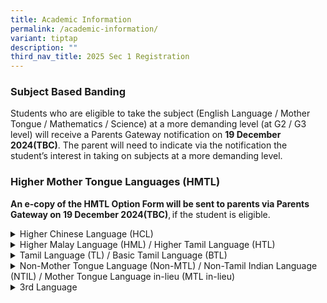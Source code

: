 ```yaml
---
title: Academic Information
permalink: /academic-information/
variant: tiptap
description: ""
third_nav_title: 2025 Sec 1 Registration
---
```

<h3>Subject Based Banding</h3>
<p>Students who are eligible to take the subject (English Language / Mother
Tongue / Mathematics / Science) at a more demanding level (at G2 / G3 level)
will receive a Parents Gateway notification on <strong>19 December 2024(TBC)</strong>.
The parent will need to indicate via the notification the student’s interest
in taking on subjects at a more demanding level.&nbsp;</p>
<h3>Higher Mother Tongue Languages (HMTL)&nbsp;</h3>
<p><strong>An e-copy of the HMTL Option Form will be sent to parents via Parents Gateway on 19 December 2024(TBC)</strong>, if
the student is eligible.&nbsp;</p>
<div data-type="detailGroup" class="isomer-accordion isomer-accordion-white">
<details class="isomer-details">
<summary>Higher Chinese Language (HCL)</summary>
<div data-type="detailsContent" class="isomer-details-content">
<p>Students taking HCL will attend lessons in Fairfield Methodist School
(Secondary) during curriculum time. The school has the flexibility to allow
students who do not meet the criteria to take up HCL. Alternatively, students
will be assessed based on their end-of-year overall Mother Tongue Language
result, performance for other subjects as well as the recommendation by
the Mother Tongue Language teacher.&nbsp;</p>
</div>
</details>
<details class="isomer-details">
<summary>Higher Malay Language (HML) / Higher Tamil Language (HTL)</summary>
<div data-type="detailsContent" class="isomer-details-content">
<p>Students taking HML or HTL will attend lessons at a designated centre
outside of curriculum time.  Students taking <strong>HTL</strong> will attend
lessons at <strong>SSS</strong>, outside of curriculum time. Students can
submit their HML or HTL Option Form to the General Office when they report
to Fairfield Methodist School (Secondary).&nbsp;&nbsp;</p>
</div>
</details>
<details class="isomer-details">
<summary>Tamil Language (TL) / Basic Tamil Language (BTL)</summary>
<div data-type="detailsContent" class="isomer-details-content">
<p>Students taking<strong> TL and BTL</strong> will attend lessons at <strong>Queenstown Secondary School</strong>,
outside of curriculum time. Registration will be open during the first
week of January 2025. More information will be provided at a later date.&nbsp;</p>
</div>
</details>
<details class="isomer-details">
<summary>Non-Mother Tongue Language (Non-MTL) / Non-Tamil Indian Language (NTIL)
/ Mother Tongue Language in-lieu (MTL in-lieu)</summary>
<div data-type="detailsContent" class="isomer-details-content">
<p>Students taking Non-MTL / NTIL / MTL in-lieu will attend lessons at a
designated centre outside of curriculum time. Students will need to register
for their own private study or respective language centre.&nbsp;</p>
<p>For MTL in-lieu, applications to study in MOELC (Bishan / Newton) will
need to be submitted via FMS(S) during the first week of January 2025.
Students will be informed through the school to sit for a readiness test.
Admission to MOELC is subject to students passing the test. Students who
have not been notified to sit for the readiness test or did not pass the
test are required to continue with their private study arrangements.&nbsp;</p>
</div>
</details>
<details class="isomer-details">
<summary>3rd Language</summary>
<div data-type="detailsContent" class="isomer-details-content">
<p>Parents / Guardians will receive a Parent Gateway notification from the
3rd Language Coordinator, Miss Siti Ainah, regarding registration at allocated
centres. Information will be disseminated via Parent Gateway to parents.&nbsp;</p>
</div>
</details>
</div>
<h2></h2>
<p></p>